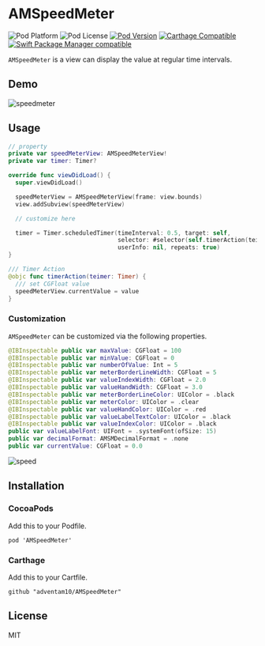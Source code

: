 # AMSpeedMeter

![Pod Platform](https://img.shields.io/cocoapods/p/AMSpeedMeter.svg?style=flat)
![Pod License](https://img.shields.io/cocoapods/l/AMSpeedMeter.svg?style=flat)
[![Pod Version](https://img.shields.io/cocoapods/v/AMSpeedMeter.svg?style=flat)](http://cocoapods.org/pods/AMSpeedMeter)
[![Carthage Compatible](https://img.shields.io/badge/Carthage-compatible-4BC51D.svg?style=flat)](https://github.com/Carthage/Carthage)
[![Swift Package Manager compatible](https://img.shields.io/badge/Swift%20Package%20Manager-compatible-brightgreen.svg)](https://github.com/apple/swift-package-manager)

`AMSpeedMeter` is a view can display the value at regular time intervals.

## Demo

![speedmeter](https://user-images.githubusercontent.com/34936885/34904032-a3c3f6da-f880-11e7-99ea-094d83a89e14.gif)

## Usage

```swift
// property
private var speedMeterView: AMSpeedMeterView!
private var timer: Timer?

override func viewDidLoad() {
  super.viewDidLoad()

  speedMeterView = AMSpeedMeterView(frame: view.bounds)
  view.addSubview(speedMeterView)

  // customize here

  timer = Timer.scheduledTimer(timeInterval: 0.5, target: self,
                               selector: #selector(self.timerAction(teimer:)),
                               userInfo: nil, repeats: true)
}

/// Timer Action
@objc func timerAction(teimer: Timer) {
  /// set CGFloat value
  speedMeterView.currentValue = value
}
```

### Customization
`AMSpeedMeter` can be customized via the following properties.

```swift
@IBInspectable public var maxValue: CGFloat = 100
@IBInspectable public var minValue: CGFloat = 0
@IBInspectable public var numberOfValue: Int = 5
@IBInspectable public var meterBorderLineWidth: CGFloat = 5
@IBInspectable public var valueIndexWidth: CGFloat = 2.0
@IBInspectable public var valueHandWidth: CGFloat = 3.0
@IBInspectable public var meterBorderLineColor: UIColor = .black
@IBInspectable public var meterColor: UIColor = .clear
@IBInspectable public var valueHandColor: UIColor = .red
@IBInspectable public var valueLabelTextColor: UIColor = .black
@IBInspectable public var valueIndexColor: UIColor = .black
public var valueLabelFont: UIFont = .systemFont(ofSize: 15)
public var decimalFormat: AMSMDecimalFormat = .none
public var currentValue: CGFloat = 0.0
```

![speed](https://user-images.githubusercontent.com/34936885/66710713-e435b080-edb8-11e9-8107-9c6bacc8f8ae.png)

## Installation

### CocoaPods

Add this to your Podfile.

```ogdl
pod 'AMSpeedMeter'
```

### Carthage

Add this to your Cartfile.

```ogdl
github "adventam10/AMSpeedMeter"
```

## License

MIT
